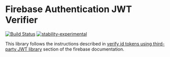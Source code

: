 # Firebase Authentication JWT Verifier

[![Build Status](https://travis-ci.org/LewisWatson/firebase-jwt-auth.svg?branch=master)](https://travis-ci.org/LewisWatson/firebase-jwt-auth)
[![stability-experimental](https://img.shields.io/badge/stability-experimental-orange.svg)](https://github.com/emersion/stability-badges#experimental)

This library follows the instructions described in [verify id tokens using third-party JWT library](https://firebase.google.com/docs/auth/admin/verify-id-tokens#verify_id_tokens_using_a_third-party_jwt_library) section of the firebase documentation.

[Firebase]: https://firebase.google.com/ "Firebase"
[JWT]: https://jwt.io/ "JWT"
